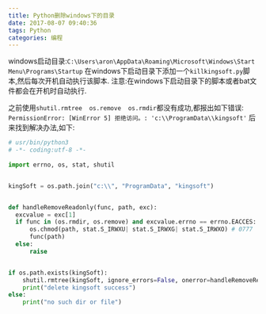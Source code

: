```yaml
---
title: Python删除windows下的目录
date: 2017-08-07 09:40:36
tags: Python
categories: 编程
---
```

windows启动目录:`C:\Users\aron\AppData\Roaming\Microsoft\Windows\Start Menu\Programs\Startup`
在windows下启动目录下添加一个`killkingsoft.py`脚本,然后每次开机自动执行该脚本.
注意:在windows下启动目录下的脚本或者bat文件都会在开机时自动执行.


之前使用`shutil.rmtree  os.remove  os.rmdir`都没有成功,都报出如下错误:
`PermissionError: [WinError 5] 拒绝访问。: 'c:\\ProgramData\\kingsoft'`
后来找到解决办法,如下:
```python
# usr/bin/python3
# -*- coding:utf-8 -*-
   
import errno, os, stat, shutil


kingSoft = os.path.join("c:\\", "ProgramData", "kingsoft")


def handleRemoveReadonly(func, path, exc):
  excvalue = exc[1]
  if func in (os.rmdir, os.remove) and excvalue.errno == errno.EACCES:
      os.chmod(path, stat.S_IRWXU| stat.S_IRWXG| stat.S_IRWXO) # 0777
      func(path)
  else:
      raise


if os.path.exists(kingSoft):
    shutil.rmtree(kingSoft, ignore_errors=False, onerror=handleRemoveReadonly)
    print("delete kingsoft success")
else:
    print("no such dir or file")
```